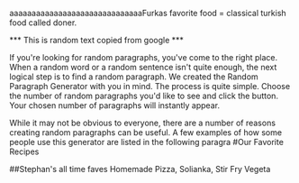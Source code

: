 
aaaaaaaaaaaaaaaaaaaaaaaaaaaaaaFurkas favorite food = classical turkish food called doner.

***  This is random  text copied from google ***


If you're looking for random paragraphs, you've come to the right place. When a random word or a random sentence isn't quite enough, the next logical step is to find a random paragraph. We created the Random Paragraph Generator with you in mind. The process is quite simple. Choose the number of random paragraphs you'd like to see and click the button. Your chosen number of paragraphs will instantly appear.

While it may not be obvious to everyone, there are a number of reasons creating random paragraphs can be useful. A few examples of how some people use this generator are listed in the following paragra
#Our Favorite Recipes

##Stephan's all time faves
Homemade Pizza, Solianka, Stir Fry Vegeta
